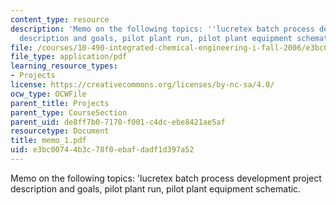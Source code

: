 ```yaml
---
content_type: resource
description: 'Memo on the following topics: ''lucretex batch process development project
  description and goals, pilot plant run, pilot plant equipment schematic.'
file: /courses/10-490-integrated-chemical-engineering-i-fall-2006/e3bc00744b3c78f0ebafdadf1d397a52_memo_1.pdf
file_type: application/pdf
learning_resource_types:
- Projects
license: https://creativecommons.org/licenses/by-nc-sa/4.0/
ocw_type: OCWFile
parent_title: Projects
parent_type: CourseSection
parent_uid: de8ff7b0-7170-f001-c4dc-ebe8421ae5af
resourcetype: Document
title: memo_1.pdf
uid: e3bc0074-4b3c-78f0-ebaf-dadf1d397a52
---
```

Memo on the following topics: 'lucretex batch process development project description and goals, pilot plant run, pilot plant equipment schematic.